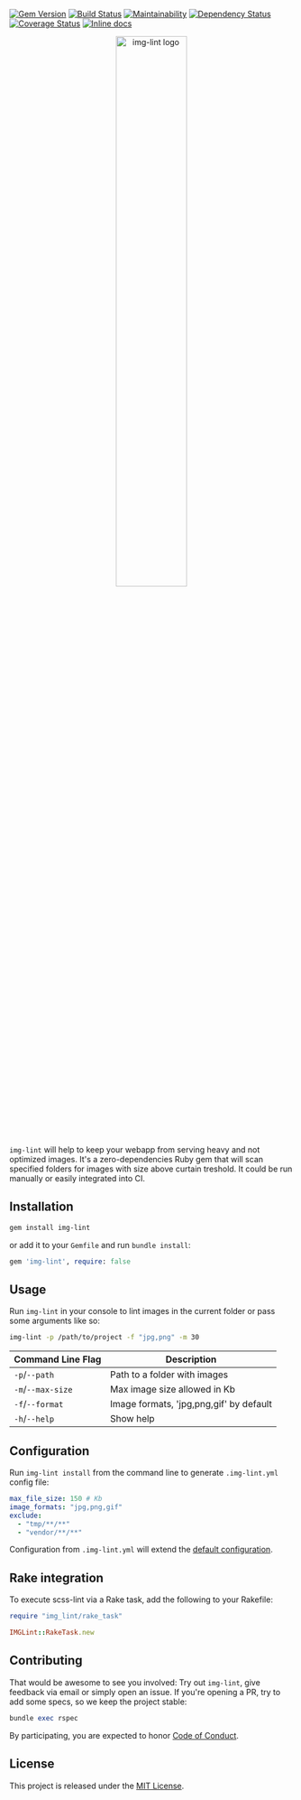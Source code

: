 [![Gem Version](https://badge.fury.io/rb/img-lint.svg)](https://badge.fury.io/rb/img-lint)
[![Build Status](https://travis-ci.org/makaroni4/img-lint.svg?branch=master)](https://travis-ci.org/makaroni4/img-lint)
[![Maintainability](https://api.codeclimate.com/v1/badges/5bae5351eeac876e2192/maintainability)](https://codeclimate.com/github/makaroni4/img-lint/maintainability)
[![Dependency Status](https://gemnasium.com/badges/github.com/makaroni4/img-lint.svg)](https://gemnasium.com/github.com/makaroni4/img-lint)
[![Coverage Status](https://coveralls.io/repos/github/makaroni4/img-lint/badge.svg)](https://coveralls.io/github/makaroni4/img-lint)
[![Inline docs](http://inch-ci.org/github/makaroni4/img-lint.svg?branch=master)](http://inch-ci.org/github/makaroni4/img-lint)

<p align="center">
  <img src="https://user-images.githubusercontent.com/768070/37737892-76a69720-2d55-11e8-88e3-dfe3c5b5ae08.png" width="50%" alt="img-lint logo">
</p>

`img-lint` will help to keep your webapp from serving heavy and not optimized images. It's a zero-dependencies Ruby gem that will scan specified folders for images with size above curtain treshold. It could be run manually or easily integrated into CI.

## Installation

~~~bash
gem install img-lint
~~~

or add it to your `Gemfile` and run `bundle install`:

~~~ruby
gem 'img-lint', require: false
~~~

## Usage

Run `img-lint` in your console to lint images in the current folder or pass some arguments like so:

~~~bash
img-lint -p /path/to/project -f "jpg,png" -m 30
~~~

Command Line Flag         | Description
--------------------------|----------------------------------------------------
`-p`/`--path`             | Path to a folder with images
`-m`/`--max-size`         | Max image size allowed in Kb
`-f`/`--format`           | Image formats, 'jpg,png,gif' by default
`-h`/`--help`             | Show help

## Configuration

Run `img-lint install` from the command line to generate `.img-lint.yml` config file:

~~~yaml
max_file_size: 150 # Kb
image_formats: "jpg,png,gif"
exclude:
  - "tmp/**/**"
  - "vendor/**/**"
~~~

Configuration from `.img-lint.yml` will extend the [default configuration](config/default.yml).

## Rake integration

To execute scss-lint via a Rake task, add the following to your Rakefile:

~~~ruby
require "img_lint/rake_task"

IMGLint::RakeTask.new
~~~

## Contributing

That would be awesome to see you involved: Try out `img-lint`, give feedback via email or simply open an issue. If you're opening a PR, try to add some specs, so we keep the project stable:

~~~ruby
bundle exec rspec
~~~

By participating, you are expected to honor [Code of Conduct](https://github.com/makaroni4/img-lint/blob/master/CODE_OF_CONDUCT.md).

## License

This project is released under the [MIT License](https://github.com/makaroni4/img-lint/blob/master/LICENSE.txt).
